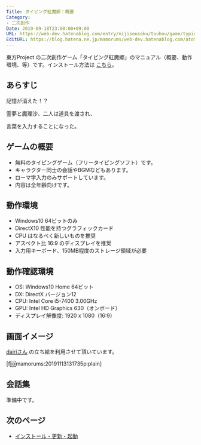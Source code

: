 ```yaml
---
Title: タイピング紅魔郷：概要
Category:
- 二次創作
Date: 2019-09-18T23:00:00+09:00
URL: https://web-dev.hatenablog.com/entry/nijisousaku/touhou/game/typing/koumakyou/manual/overview
EditURL: https://blog.hatena.ne.jp/mamorums/web-dev.hatenablog.com/atom/entry/17680117127158383592
---
```


東方Project の二次創作ゲーム「タイピング紅魔郷」のマニュアル（概要、動作環境、等）です。インストール方法は [こちら](/entry/nijisousaku/touhou/game/typing/koumakyou/manual/install-and-start)。


## あらすじ
記憶が消えた！？

霊夢と魔理沙、二人は道具を渡され、

言葉を入力することになった。



## ゲームの概要
- 無料のタイピングゲーム（フリータイピングソフト）です。
- キャラクター同士の会話やBGMなどもあります。
- ローマ字入力のみサポートしています。
- 内容は全年齢向けです。


## 動作環境
- Windows10 64ビットのみ
- DirectX10 性能を持つグラフィックカード
- CPU はなるべく新しいものを推奨
- アスペクト比 16:9 のディスプレイを推奨
- 入力用キーボード、150MB程度のストレージ領域が必要


## 動作確認環境
- OS: Windows10 Home 64ビット
- DX: DirectX バージョン12
- CPU: Intel Core i5-7400 3.00GHz
- GPU: Intel HD Graphics 630（オンボード）
- ディスプレイ解像度: 1920 x 1080（16:9）


## 画面イメージ
[dairiさん](https://www.pixiv.net/member.php?id=4920496) の立ち絵を利用させて頂いています。

[f:id:mamorums:20191113131735p:plain]


## 会話集
準備中です。


## 次のページ
- [インストール・更新・起動](/entry/nijisousaku/touhou/game/typing/koumakyou/manual/install-and-start)
